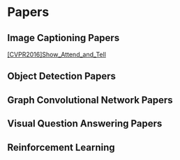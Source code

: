 # Papers

## Image Captioning Papers
[\[CVPR2016\]Show_Attend_and_Tell](Image_Captioning/Show_Attend_and_Tell)


## Object Detection Papers

## Graph Convolutional Network Papers

## Visual Question Answering Papers

## Reinforcement Learning
